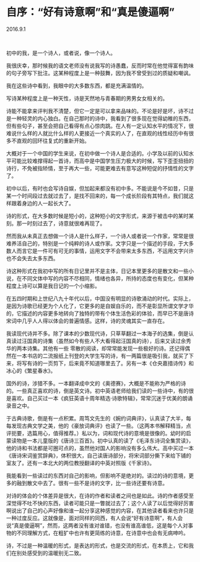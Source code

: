 # 自序：“好有诗意啊”和“真是傻逼啊” 

2016.9.1

 

初中的我，是一个诗人，或者说，像一个诗人。

我很庆幸，那时候我的语文老师没有说我写的诗愚蠢，反而时常在他觉得富有韵味的句子旁写下批注。这某种程度上是一种鼓舞，因为我不曾受到过的质疑和嘲讽。

我在这些诗中看到，我眼中的大多数东西，都是充满温情的。

写诗某种程度上是一种天性，诗是天然地与青春期的男男女女相关的。

诗能不能拿来评判我不清楚，但它一定是可以拿来品味的。不论是好是坏，诗不过是一种轻灵的内心独白。在自己那时的诗中，我看到了很多现在觉得幼稚的东西，但有些句子，甚至会把自己看得有点心惊肉跳。在人有一定认知水平的情况下，很难说什么样的人就比什么样的人更接近一个真实的人了，在直观的线性经历中有很多不直观的回环往复式的重新开始。

大概对于一个中国的学生来说，在初中做一个诗人是合适的。小学及以前的认知水平可能比较难撑得起一首诗，而高中是中国学生压力极大的时候，写下歪歪扭扭的诗行，不免被指矫情，至于再大一些，可能更难去有意写这种短促的抒情性的文字了。

初中以后，有时也会写诗自娱，但加起来都没有初中多。不能说是今不如昔，只是某一个时间段过去就过去了，是找不回来的，每一个成长阶段有其特点，我们就这样跟着身边的人一起长大了。

诗的形式，在大多数时候是短小的，这种短小的文字形式，来源于被击中的某时某刻。那一时刻过去了，诗意就很难再现了。

然而我从未真正去想做一个诗人是什么样子，一个诗人或者说一个作家，常常是很难养活自己的，特别是一个纯粹的诗人或作家。文字只是一个描述的手段，于大多数人而言它是一件可有可无的事情，运用文字不会带来太多东西，不运用文字兴许也不会失去太多东西。

诗这种形式在我初中写的所有日记里并不是主体，日记本里更多的是散文和一些小说，在不同文体中写的内容不尽相同，情绪也各异，所持的态度也有变化，但某种程度上诗可以算是我日记的一个小缩影。

在五四时期和上世纪八九十年代以后，中国没有明显的诗歌涌动的时代。实际上，是因为诗歌已经更为个人化了，它更多的是自娱自乐的，而不是彰显所谓文学才华的，它描述的内容更多地转向了独特的带有个体生活色彩的体验，而早已不是唐诗宋词中几乎人人得以体会的普遍情感。这样，诗的灵魂其实一直存在。

我读现代诗并不多。除了课本的少数现代诗，只草草翻过一本海子的选集，倒是认真读过汪国真的诗集（虽然如今有些人不大看得起汪国真的诗），后来又读过余秀华的两本诗集。其他有一些 零散的阅读，却常常能发现一些极好的诗。还记得偶然在一本书店的二流报纸上刊登的大学生写的诗，有一两篇很是吸引我，就买了下来，将写有诗的一页剪下，后来竟不知道哪里去了。另有一本《仓央嘉措诗传》和冰心的《繁星春水》。

国外的诗，涉猎不多。一本翻译成中文的《奥德赛》，大概是不能称为严格的诗的。一些真正喜欢的诗，倒是英文诗。初中英语老师给我们读的一些诗中，有的很是喜欢。自己买过一本《疯狂英语十周年精选·诗歌特辑》，常常沉迷于优美的朗诵录音之中。

于古典诗歌，倒是有一点积累。周笃文先生的《婉约词典评》，认真读了大半，每每发现古典文学之美，他的《豪放词典评》也读了一些。（这两本书解释精当，点评扼要，选篇用心，值得推荐。）私以为，词和现代诗的意境是很像的。幼时的启蒙读物是一本儿童版的《唐诗三百首》。初中认真的读了《毛泽东诗词全集赏读》，他的诗和书法都是可圈可点的，虽然他对国人的影响没有多么伟大。高中买过一本《唐诗宋词鉴赏辞典》，体积很大，自己读唐诗部分，将宋词部分撕下来给下铺的室友了。还有一本北大的两位教授翻译的中英对照版《千家诗》。

我能看到一些读过的东西对自己的影响，但影响不是绝对的。读过的诗的意境，更多的融到散文中去了。很有一些不是诗的文字，比一些诗还要有诗意。

对诗的体会的个体差异是很大，在诗的作者和读者之间也是如此。诗的作者感受至深觉得不吐不快的东西，读者可能只是一瞥就过去了；这个人读了以后觉得好厉害啊说出了自己的心声好像和谁一起分享这种感觉的内容，在其他读者看来也许只是一种过度反应。这就像是，面对同样的同西，有人会说“好有诗意啊”，有人会说“真是傻逼啊”，然而，这两者没有谁对谁错，也没有谁高谁低，这是每个人对事物的不同理解方式，在粗犷中也许有更简练的诗意，在诗意中也会有无病呻吟。

诗，不过是一种温暖的形式，是表达的形式，也是交流的形式，在本质上，它和我们在别处感受到的温暖别无二致。

